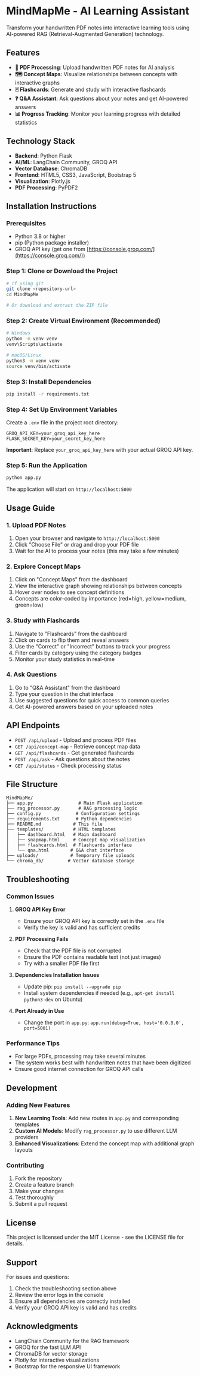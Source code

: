# MindMapMe - AI Learning Assistant

Transform your handwritten PDF notes into interactive learning tools using AI-powered RAG (Retrieval-Augmented Generation) technology.

## Features

- **📄 PDF Processing**: Upload handwritten PDF notes for AI analysis
- **🗺️ Concept Maps**: Visualize relationships between concepts with interactive graphs
- **🃏 Flashcards**: Generate and study with interactive flashcards
- **❓ Q&A Assistant**: Ask questions about your notes and get AI-powered answers
- **📊 Progress Tracking**: Monitor your learning progress with detailed statistics

## Technology Stack

- **Backend**: Python Flask
- **AI/ML**: LangChain Community, GROQ API
- **Vector Database**: ChromaDB
- **Frontend**: HTML5, CSS3, JavaScript, Bootstrap 5
- **Visualization**: Plotly.js
- **PDF Processing**: PyPDF2

## Installation Instructions

### Prerequisites

- Python 3.8 or higher
- pip (Python package installer)
- GROQ API key (get one from [https://console.groq.com/](https://console.groq.com/))

### Step 1: Clone or Download the Project

```bash
# If using git
git clone <repository-url>
cd MindMapMe

# Or download and extract the ZIP file
```

### Step 2: Create Virtual Environment (Recommended)

```bash
# Windows
python -m venv venv
venv\Scripts\activate

# macOS/Linux
python3 -m venv venv
source venv/bin/activate
```

### Step 3: Install Dependencies

```bash
pip install -r requirements.txt
```

### Step 4: Set Up Environment Variables

Create a `.env` file in the project root directory:

```env
GROQ_API_KEY=your_groq_api_key_here
FLASK_SECRET_KEY=your_secret_key_here
```

**Important**: Replace `your_groq_api_key_here` with your actual GROQ API key.

### Step 5: Run the Application

```bash
python app.py
```

The application will start on `http://localhost:5000`

## Usage Guide

### 1. Upload PDF Notes

1. Open your browser and navigate to `http://localhost:5000`
2. Click "Choose File" or drag and drop your PDF file
3. Wait for the AI to process your notes (this may take a few minutes)

### 2. Explore Concept Maps

1. Click on "Concept Maps" from the dashboard
2. View the interactive graph showing relationships between concepts
3. Hover over nodes to see concept definitions
4. Concepts are color-coded by importance (red=high, yellow=medium, green=low)

### 3. Study with Flashcards

1. Navigate to "Flashcards" from the dashboard
2. Click on cards to flip them and reveal answers
3. Use the "Correct" or "Incorrect" buttons to track your progress
4. Filter cards by category using the category badges
5. Monitor your study statistics in real-time

### 4. Ask Questions

1. Go to "Q&A Assistant" from the dashboard
2. Type your question in the chat interface
3. Use suggested questions for quick access to common queries
4. Get AI-powered answers based on your uploaded notes

## API Endpoints

- `POST /api/upload` - Upload and process PDF files
- `GET /api/concept-map` - Retrieve concept map data
- `GET /api/flashcards` - Get generated flashcards
- `POST /api/ask` - Ask questions about the notes
- `GET /api/status` - Check processing status

## File Structure

```
MindMapMe/
├── app.py                 # Main Flask application
├── rag_processor.py       # RAG processing logic
├── config.py             # Configuration settings
├── requirements.txt      # Python dependencies
├── README.md            # This file
├── templates/           # HTML templates
│   ├── dashboard.html   # Main dashboard
│   ├── snapmap.html     # Concept map visualization
│   ├── flashcards.html  # Flashcards interface
│   └── qna.html        # Q&A chat interface
├── uploads/            # Temporary file uploads
└── chroma_db/         # Vector database storage
```

## Troubleshooting

### Common Issues

1. **GROQ API Key Error**
   - Ensure your GROQ API key is correctly set in the `.env` file
   - Verify the key is valid and has sufficient credits

2. **PDF Processing Fails**
   - Check that the PDF file is not corrupted
   - Ensure the PDF contains readable text (not just images)
   - Try with a smaller PDF file first

3. **Dependencies Installation Issues**
   - Update pip: `pip install --upgrade pip`
   - Install system dependencies if needed (e.g., `apt-get install python3-dev` on Ubuntu)

4. **Port Already in Use**
   - Change the port in `app.py`: `app.run(debug=True, host='0.0.0.0', port=5001)`

### Performance Tips

- For large PDFs, processing may take several minutes
- The system works best with handwritten notes that have been digitized
- Ensure good internet connection for GROQ API calls

## Development

### Adding New Features

1. **New Learning Tools**: Add new routes in `app.py` and corresponding templates
2. **Custom AI Models**: Modify `rag_processor.py` to use different LLM providers
3. **Enhanced Visualizations**: Extend the concept map with additional graph layouts

### Contributing

1. Fork the repository
2. Create a feature branch
3. Make your changes
4. Test thoroughly
5. Submit a pull request

## License

This project is licensed under the MIT License - see the LICENSE file for details.

## Support

For issues and questions:
1. Check the troubleshooting section above
2. Review the error logs in the console
3. Ensure all dependencies are correctly installed
4. Verify your GROQ API key is valid and has credits

## Acknowledgments

- LangChain Community for the RAG framework
- GROQ for the fast LLM API
- ChromaDB for vector storage
- Plotly for interactive visualizations
- Bootstrap for the responsive UI framework

